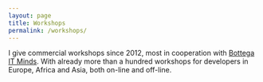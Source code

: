 ```yaml
---
layout: page
title: Workshops
permalink: /workshops/
---
```


I give commercial workshops since 2012, most in cooperation with [Bottega IT Minds](https://bottega.com.pl/). With already more than a hundred workshops for developers in Europe, Africa and Asia, both on-line and off-line. 